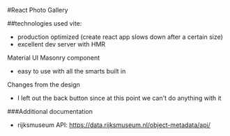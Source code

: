 #React Photo Gallery

##technologies used
vite:
- production optimized (create react app slows down after a certain size)
- excellent dev server with HMR

Material UI Masonry component
- easy to use with all the smarts built in

Changes from the design
- I left out the back button since at this point we can't do anything with it

###Additional documentation
- rijksmuseum API: https://data.rijksmuseum.nl/object-metadata/api/
